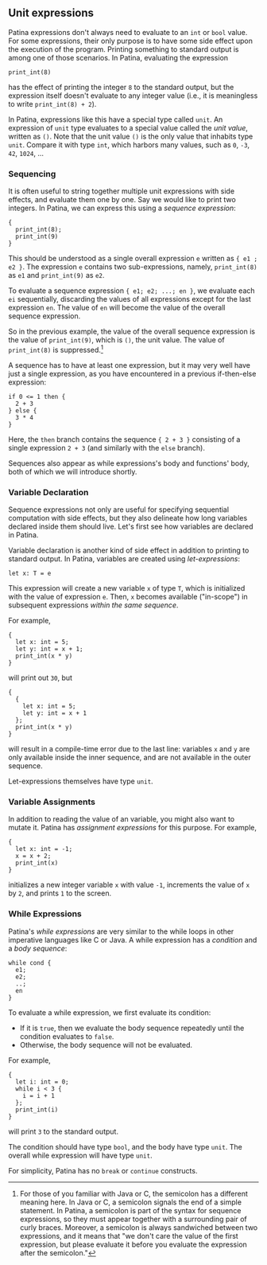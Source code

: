 ## Unit expressions

Patina expressions don't always need to evaluate to an `int` or `bool` value. For some expressions, their only purpose is to have some side effect upon the execution of the program. Printing something to standard output is among one of those scenarios. In Patina, evaluating the expression
```rust,no_run,noplayground
print_int(8)
```
has the effect of printing the integer `8` to the standard output, but the expression itself doesn't evaluate to any integer value (i.e., it is meaningless to write `print_int(8) + 2`).

In Patina, expressions like this have a special type called `unit`. An expression of `unit` type evaluates to a special value called the _unit value_, written as `()`.  Note that the unit value `()` is the only value that inhabits type `unit`. Compare it with type `int`, which harbors many values, such as `0`, `-3`, `42`, `1024`, ...


### Sequencing
It is often useful to string together multiple unit expressions with side effects, and evaluate them one by one. Say we would like to print two integers. In Patina, we can express this using a _sequence expression_:
```rust,no_run,noplayground
{
  print_int(8);
  print_int(9)
}
```
This should be understood as a single overall expression `e` written as `{ e1 ; e2 }`. The expression `e` contains two sub-expressions, namely, `print_int(8)` as `e1` and `print_int(9)` as `e2`.

To evaluate a sequence expression `{ e1; e2; ...; en }`, we evaluate each `ei` sequentially, discarding the values of all expressions except for the last expression `en`.
The value of `en` will become the value of the overall sequence expression.

So in the previous example, the value of the overall sequence expression is the value of `print_int(9)`, which is `()`, the unit value. The value of `print_int(8)` is suppressed.[^1]

A sequence has to have at least one expression, but it may very well have just a single expression, as you have encountered in a previous if-then-else expression:
```rust,no_run,noplayground
if 0 <= 1 then {
  2 + 3
} else {
  3 * 4
}
```
Here, the `then` branch contains the sequence `{ 2 + 3 }` consisting of a single expression `2 + 3` (and similarly with the `else` branch).

Sequences also appear as while expressions's body and functions' body, both of which we will introduce shortly.


### Variable Declaration

Sequence expressions not only are useful for specifying sequential computation with side effects, but they also delineate how long variables declared inside them should live. Let's first see how variables are declared in Patina.

Variable declaration is another kind of side effect in addition to printing to standard output. In Patina, variables are created using _let-expressions_:
```rust,no_run,noplayground
let x: T = e
```
This expression will create a new variable `x` of type `T`, which is initialized with the value of expression `e`. Then, `x` becomes available ("in-scope") in subsequent expressions _within the same sequence_.

For example,
```rust,no_run,noplayground
{
  let x: int = 5;
  let y: int = x + 1;
  print_int(x * y)
}
```
will print out `30`, but
```rust,no_run,noplayground
{
  {
    let x: int = 5;
    let y: int = x + 1
  };
  print_int(x * y)
}
```
will result in a compile-time error due to the last line: variables `x` and `y` are only available inside the inner sequence, and are not available in the outer sequence.

Let-expressions themselves have type `unit`.


### Variable Assignments

In addition to reading the value of an variable, you might also want to mutate it. Patina has _assignment expressions_ for this purpose. For example,
```rust,no_run,noplayground
{
  let x: int = -1;
  x = x + 2;
  print_int(x)
}
```
initializes a new integer variable `x` with value `-1`, increments the value of `x` by `2`, and prints `1` to the screen.


### While Expressions
Patina's _while expressions_ are very similar to the while loops in other imperative languages like C or Java. A while expression has a _condition_ and a _body sequence_:
```rust,no_run,noplayground
while cond {
  e1;
  e2;
  ..;
  en
}
```

To evaluate a while expression, we first evaluate its condition:
- If it is `true`, then we evaluate the body sequence repeatedly until the condition evaluates to `false`.
- Otherwise, the body sequence will not be evaluated.

For example,
```rust,no_run,noplayground
{
  let i: int = 0;
  while i < 3 {
    i = i + 1
  };
  print_int(i)
}
```
will print `3` to the standard output.

The condition should have type `bool`, and the body have type `unit`. The overall while expression will have type `unit`.

For simplicity, Patina has no `break` or `continue` constructs.


[^1]: For those of you familiar with Java or C, the semicolon has a different meaning here. In Java or C, a semicolon signals the end of a simple statement. In Patina, a semicolon is part of the syntax for sequence expressions, so they must appear together with a surrounding pair of curly braces. Moreover, a semicolon is always sandwiched between two expressions, and it means that "we don't care the value of the first expression, but please evaluate it before you evaluate the expression after the semicolon."